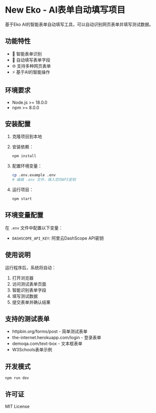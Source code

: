 # New Eko - AI表单自动填写项目

基于Eko AI的智能表单自动填写工具，可以自动识别网页表单并填写测试数据。

## 功能特性

- 🤖 智能表单识别
- 📝 自动填写表单字段
- 🌐 支持多种网页表单
- ⚡ 基于AI的智能操作

## 环境要求

- Node.js >= 18.0.0
- npm >= 8.0.0

## 安装配置

1. 克隆项目到本地
2. 安装依赖：
   ```bash
   npm install
   ```

3. 配置环境变量：
   ```bash
   cp .env.example .env
   # 编辑 .env 文件，填入您的API密钥
   ```

4. 运行项目：
   ```bash
   npm start
   ```

## 环境变量配置

在 `.env` 文件中配置以下变量：

- `DASHSCOPE_API_KEY`: 阿里云DashScope API密钥

## 使用说明

运行程序后，系统将自动：
1. 打开浏览器
2. 访问测试表单页面
3. 智能识别表单字段
4. 填写测试数据
5. 提交表单并确认结果

## 支持的测试表单

- httpbin.org/forms/post - 简单测试表单
- the-internet.herokuapp.com/login - 登录表单
- demoqa.com/text-box - 文本框表单
- W3Schools表单示例

## 开发模式

```bash
npm run dev
```

## 许可证

MIT License 